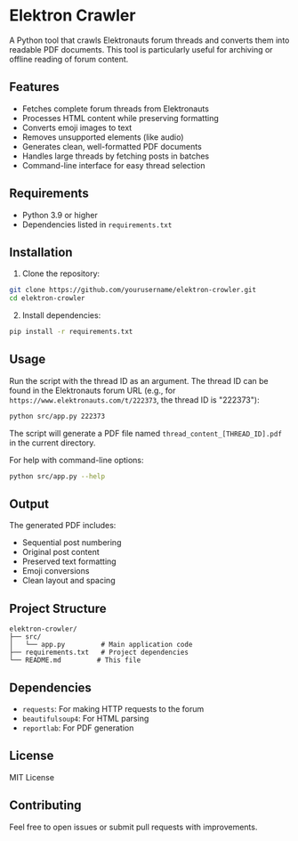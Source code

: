# Elektron Crawler

A Python tool that crawls Elektronauts forum threads and converts them into readable PDF documents. This tool is particularly useful for archiving or offline reading of forum content.

## Features

- Fetches complete forum threads from Elektronauts
- Processes HTML content while preserving formatting
- Converts emoji images to text
- Removes unsupported elements (like audio)
- Generates clean, well-formatted PDF documents
- Handles large threads by fetching posts in batches
- Command-line interface for easy thread selection

## Requirements

- Python 3.9 or higher
- Dependencies listed in `requirements.txt`

## Installation

1. Clone the repository:

```bash
git clone https://github.com/yourusername/elektron-crowler.git
cd elektron-crowler
```

2. Install dependencies:

```bash
pip install -r requirements.txt
```

## Usage

Run the script with the thread ID as an argument. The thread ID can be found in the Elektronauts forum URL (e.g., for `https://www.elektronauts.com/t/222373`, the thread ID is "222373"):

```bash
python src/app.py 222373
```

The script will generate a PDF file named `thread_content_[THREAD_ID].pdf` in the current directory.

For help with command-line options:

```bash
python src/app.py --help
```

## Output

The generated PDF includes:

- Sequential post numbering
- Original post content
- Preserved text formatting
- Emoji conversions
- Clean layout and spacing

## Project Structure

```
elektron-crowler/
├── src/
│   └── app.py         # Main application code
├── requirements.txt   # Project dependencies
└── README.md         # This file
```

## Dependencies

- `requests`: For making HTTP requests to the forum
- `beautifulsoup4`: For HTML parsing
- `reportlab`: For PDF generation

## License

MIT License

## Contributing

Feel free to open issues or submit pull requests with improvements.

```

```
